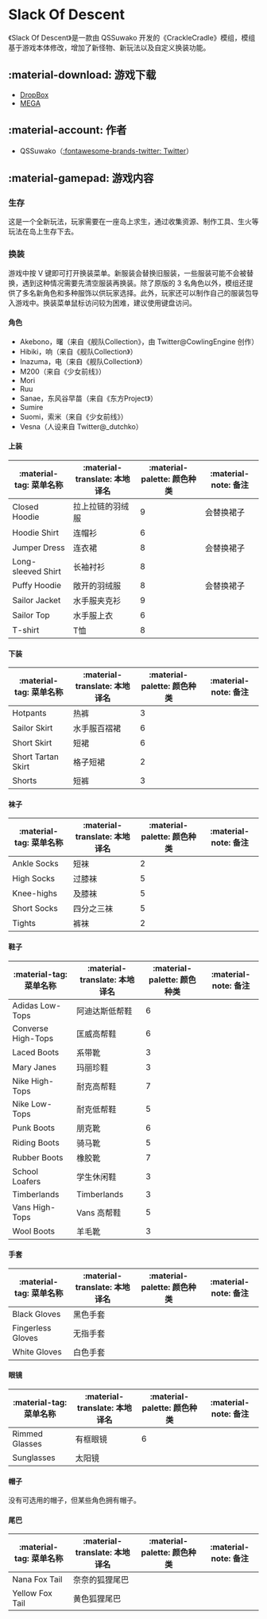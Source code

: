 # Slack Of Descent
《Slack Of Descent》是一款由 QSSuwako 开发的《CrackleCradle》模组，模组基于游戏本体修改，增加了新怪物、新玩法以及自定义换装功能。

## :material-download: 游戏下载
- [DropBox](https://www.dropbox.com/s/xl39l1msrv0iwun/SlackOfDescent_Dev_SWK_HUNTERUPDATE_PUB.rar)
- [MEGA](https://mega.nz/file/qc1mEToD#vguRKJXbsWUsAHqoHncf_spw4dmN2jOPTvoMpN3Dka8)

## :material-account: 作者
- QSSuwako（[:fontawesome-brands-twitter: Twitter](https://twitter.com/QSSuwako)）

## :material-gamepad: 游戏内容
### 生存
这是一个全新玩法，玩家需要在一座岛上求生，通过收集资源、制作工具、生火等玩法在岛上生存下去。

### 换装
游戏中按 V 键即可打开换装菜单。新服装会替换旧服装，一些服装可能不会被替换，遇到这种情况需要先清空服装再换装。除了原版的 3 名角色以外，模组还提供了多名新角色和多种服饰以供玩家选择。此外，玩家还可以制作自己的服装包导入游戏中。换装菜单鼠标访问较为困难，建议使用键盘访问。

#### 角色
- Akebono，曙（来自《舰队Collection》，由 Twitter@CowlingEngine 创作）
- Hibiki，响（来自《舰队Collection》）
- Inazuma，电（来自《舰队Collection》）
- M200（来自《少女前线》）
- Mori
- Ruu
- Sanae，东风谷早苗（来自《东方Project》）
- Sumire
- Suomi，索米（来自《少女前线》）
- Vesna（人设来自 Twitter@_dutchko）

#### 上装
| :material-tag: 菜单名称 | :material-translate: 本地译名 | :material-palette: 颜色种类 | :material-note: 备注 |
| - | - | - | - |
| Closed Hoodie | 拉上拉链的羽绒服 | 9 | 会替换裙子 |
| Hoodie Shirt | 连帽衫 | 6 | |
| Jumper Dress | 连衣裙 | 8 | 会替换裙子 |
| Long-sleeved Shirt | 长袖衬衫 | 8 | |
| Puffy Hoodie | 敞开的羽绒服 | 8 | 会替换裙子 |
| Sailor Jacket | 水手服夹克衫 | 9 | |
| Sailor Top | 水手服上衣 | 6 | |
| T-shirt | T恤 | 8 | |

#### 下装
| :material-tag: 菜单名称 | :material-translate: 本地译名 | :material-palette: 颜色种类 | :material-note: 备注 |
| - | - | - | - |
| Hotpants | 热裤 | 3 | |
| Sailor Skirt | 水手服百褶裙 | 6 | |
| Short Skirt | 短裙 | 6 | |
| Short Tartan Skirt | 格子短裙 | 2 | |
| Shorts | 短裤 | 3 | |

#### 袜子
| :material-tag: 菜单名称 | :material-translate: 本地译名 | :material-palette: 颜色种类 | :material-note: 备注 |
| - | - | - | - |
| Ankle Socks | 短袜 | 2 | |
| High Socks | 过膝袜 | 5 | |
| Knee-highs | 及膝袜 | 5 | |
| Short Socks | 四分之三袜 | 5 | |
| Tights | 裤袜 | 2 | |

#### 鞋子
| :material-tag: 菜单名称 | :material-translate: 本地译名 | :material-palette: 颜色种类 | :material-note: 备注 |
| - | - | - | - |
| Adidas Low-Tops | 阿迪达斯低帮鞋 | 6 | |
| Converse High-Tops | 匡威高帮鞋 | 6 | |
| Laced Boots | 系带靴 | 3 | |
| Mary Janes | 玛丽珍鞋 | 3 | |
| Nike High-Tops | 耐克高帮鞋 | 7 | |
| Nike Low-Tops | 耐克低帮鞋 | 5 | |
| Punk Boots | 朋克靴 | 6 | |
| Riding Boots | 骑马靴 | 5 | |
| Rubber Boots | 橡胶靴 | 7 | |
| School Loafers | 学生休闲鞋 | 3 | |
| Timberlands | Timberlands | 3 | |
| Vans High-Tops | Vans 高帮鞋 | 5 | |
| Wool Boots | 羊毛靴 | 3 | |

#### 手套
| :material-tag: 菜单名称 | :material-translate: 本地译名 | :material-palette: 颜色种类 | :material-note: 备注 |
| - | - | - | - |
| Black Gloves | 黑色手套 | | |
| Fingerless Gloves | 无指手套 | | |
| White Gloves | 白色手套 | | |

#### 眼镜
| :material-tag: 菜单名称 | :material-translate: 本地译名 | :material-palette: 颜色种类 | :material-note: 备注 |
| - | - | - | - |
| Rimmed Glasses | 有框眼镜 | 6 | |
| Sunglasses | 太阳镜 | | |

#### 帽子
没有可选用的帽子，但某些角色拥有帽子。

#### 尾巴
| :material-tag: 菜单名称 | :material-translate: 本地译名 | :material-palette: 颜色种类 | :material-note: 备注 |
| - | - | - | - |
| Nana Fox Tail | 奈奈的狐狸尾巴 | | |
| Yellow Fox Tail | 黄色狐狸尾巴 | | |